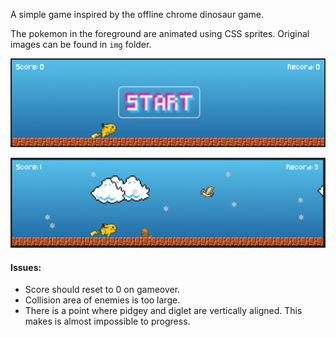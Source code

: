 A simple game inspired by the offline chrome dinosaur game.

The pokemon in the foreground are animated using CSS sprites. Original images can be found in `img` folder.

![Start Screen](img/screenshot1.png)

![In Game](img/screenshot2.png)

#### Issues:
- Score should reset to 0 on gameover.
- Collision area of enemies is too large.
- There is a point where pidgey and diglet are vertically aligned. This makes is almost impossible to progress.